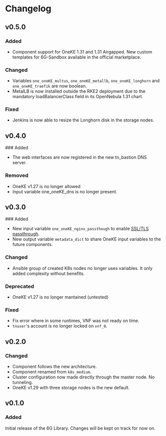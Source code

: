 # Changelog

## v0.5.0
### Added
- Component support for OneKE 1.31 and 1.31 Airgapped. New custom templates for 6G-Sandbox available in the official marketplace.
### Changed
- Variables `one_oneKE_multus`, `one_oneKE_metallb`, `one_oneKE_longhorn` and `one_oneKE_traefik` are now boolean.
- MetalLB is now installed outside the RKE2 deployment due to the mandatory loadBalancerClass field in its OpenNebula 1.31 chart.
### Fixed
- Jenkins is now able to resize the Longhorn disk in the storage nodes.


## v0.4.0
### Added
- The web interfaces are now registered in the new tn_bastion DNS server.
### Removed
- OneKE v1.27 is no longer allowed
- Input variable one_oneKE_dns is no longer present.


## v0.3.0
### Added
- New input variable `one_oneKE_nginx_passthough` to enable [SSL/TLS passthrough](https://kubernetes.github.io/ingress-nginx/user-guide/tls/#ssl-passthrough).
- New output variable `metadata_dict` to share OneKE input variables to the future components.
### Changed
- Ansible group of created K8s nodes no longer uses variables. It only added complexity without benefits.
### Deprecated
- OneKE v1.27 is no longer mantained (untested)
### Fixed
- Fix error where in some runtimes, VNF was not ready on time.
- `tnuser`'s account is no longer locked on `vnf_0`.


## v0.2.0
### Changed
- Component follows the new architecture.
- Component renamed from `k8s_medium`.
- Cluster configuration now made directly through the master node. No tunneling.
- OneKE v1.29 with three storage nodes is the new default.


## v0.1.0
### Added
Initial release of the 6G Library. Changes will be kept on track for now on.
